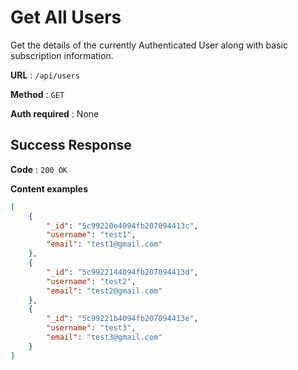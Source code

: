 # Get All Users

Get the details of the currently Authenticated User along with basic
subscription information.

**URL** : `/api/users`

**Method** : `GET`

**Auth required** : None

## Success Response

**Code** : `200 OK`

**Content examples**


```json
[
    {
        "_id": "5c99220e4094fb207094413c",
        "username": "test1",
        "email": "test1@gmail.com"
    },
    {
        "_id": "5c9922144094fb207094413d",
        "username": "test2",
        "email": "test2@gmail.com"
    },
    {
        "_id": "5c99221b4094fb207094413e",
        "username": "test3",
        "email": "test3@gmail.com"
    }
]
```
